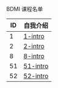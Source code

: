 BDMI 课程名单

| ID   | 自我介绍 |
| ---- | -------- |
|   1   |    [1-intro](1.md)      |
|   2    |    [2-intro](2.md)                      |
|   8    |    [8-intro](8.md)           |
|   51    |    [51-intro](51.md)           |
|   52    |    [52-intro](52.md)           |

